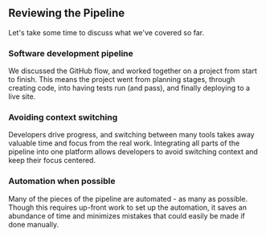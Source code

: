 ## Reviewing the Pipeline

Let's take some time to discuss what we've covered so far.

### Software development pipeline
We discussed the GitHub flow, and worked together on a project from start to finish. This means the project went from planning stages, through creating code, into having tests run (and pass), and finally deploying to a live site.

### Avoiding context switching
Developers drive progress, and switching between many tools takes away valuable time and focus from the real work. Integrating all parts of the pipeline into one platform allows developers to avoid switching context and keep their focus centered.

### Automation when possible
Many of the pieces of the pipeline are automated - as many as possible. Though this requires up-front work to set up the automation, it saves an abundance of time and minimizes mistakes that could easily be made if done manually. 
